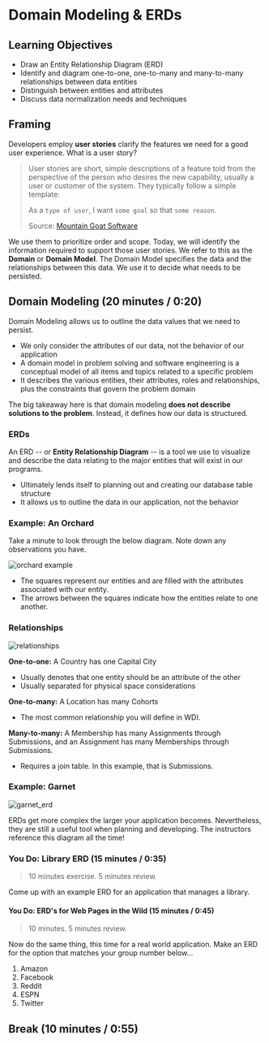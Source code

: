# Domain Modeling & ERDs

## Learning Objectives

- Draw an Entity Relationship Diagram (ERD)
- Identify and diagram one-to-one, one-to-many and many-to-many relationships between data entities
- Distinguish between entities and attributes
- Discuss data normalization needs and techniques

## Framing

Developers employ **user stories** clarify the features we need for a good user experience. What is a user story?

> User stories are short, simple descriptions of a feature told from the perspective of the person who desires the new capability, usually a user or customer of the system. They typically follow a simple template:
>
> As a `type of user`, I want `some goal` so that `some reason`.
>
> Source: [Mountain Goat Software](https://www.mountaingoatsoftware.com/agile/user-stories)

We use them to prioritize order and scope. Today, we will identify the information required to support those user stories.  We refer to this as the **Domain** or **Domain Model**. The Domain Model specifies the data and the relationships between this data. We use it to decide what needs to be persisted.

## Domain Modeling (20 minutes / 0:20)

Domain Modeling allows us to outline the data values that we need to persist.
- We only consider the attributes of our data, not the behavior of our application
- A domain model in problem solving and software engineering is a conceptual
model of all items and topics related to a specific problem
- It describes the various entities, their attributes, roles and relationships,
plus the constraints that govern the problem domain

The big takeaway here is that domain modeling **does not describe solutions to the problem**. Instead, it defines how our data is structured.

### ERDs

An ERD -- or **Entity Relationship Diagram** -- is a tool we use to visualize and describe the data relating to the major entities that will exist in our programs.
- Ultimately lends itself to planning out and creating our database table structure
- It allows us to outline the data in our application, not the behavior

### Example: An Orchard

Take a minute to look through the below diagram. Note down any observations you have.

![orchard example](images/orchard.png)

- The squares represent our entities and are filled with the attributes associated with our entity.
- The arrows between the squares indicate how the entities relate to one another.

### Relationships

![relationships](images/sample-relationships.png)

**One-to-one:** A Country has one Capital City
- Usually denotes that one entity should be an attribute of the other
- Usually separated for physical space considerations

**One-to-many:** A Location has many Cohorts
- The most common relationship you will define in WDI.

**Many-to-many:** A Membership has many Assignments through Submissions, and an Assignment has many Memberships through Submissions.
- Requires a join table. In this example, that is Submissions.

### Example: Garnet

![garnet_erd](images/Garnet_ERD.png)

ERDs get more complex the larger your application becomes. Nevertheless, they are still a useful tool when planning and developing. The instructors reference this diagram all the time!

### You Do: Library ERD (15 minutes / 0:35)

> 10 minutes exercise. 5 minutes review.

Come up with an example ERD for an application that manages a library.

#### You Do: ERD's for Web Pages in the Wild (15 minutes / 0:45)

> 10 minutes. 5 minutes review.

Now do the same thing, this time for a real world application. Make an ERD for the option that matches your group number below...

1. Amazon
2. Facebook
3. Reddit
4. ESPN
5. Twitter

## Break (10 minutes / 0:55)
